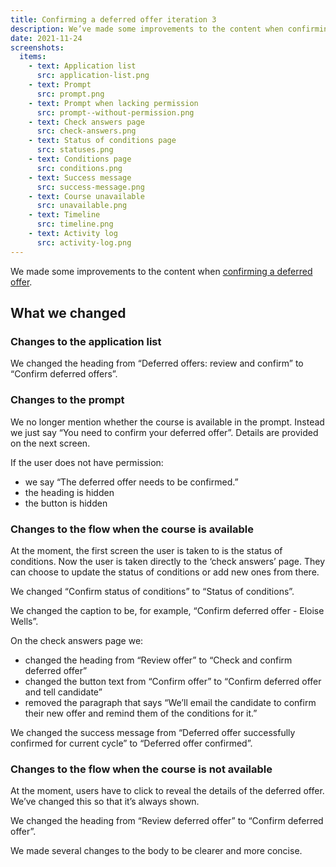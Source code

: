 ```yaml
---
title: Confirming a deferred offer iteration 3
description: We’ve made some improvements to the content when confirming a deferred offer.
date: 2021-11-24
screenshots:
  items:
    - text: Application list
      src: application-list.png
    - text: Prompt
      src: prompt.png
    - text: Prompt when lacking permission
      src: prompt--without-permission.png
    - text: Check answers page
      src: check-answers.png
    - text: Status of conditions page
      src: statuses.png
    - text: Conditions page
      src: conditions.png
    - text: Success message
      src: success-message.png
    - text: Course unavailable
      src: unavailable.png
    - text: Timeline
      src: timeline.png
    - text: Activity log
      src: activity-log.png
---
```


We made some improvements to the content when [confirming a deferred offer](/manage-teacher-training-applications/reconfirming-a-deferred-offer-iteration-3/).

## What we changed

### Changes to the application list

We changed the heading from “Deferred offers: review and confirm” to “Confirm deferred offers”.

### Changes to the prompt

We no longer mention whether the course is available in the prompt. Instead we just say “You need to confirm your deferred offer”. Details are provided on the next screen.

If the user does not have permission:

- we say “The deferred offer needs to be confirmed.”
- the heading is hidden
- the button is hidden

### Changes to the flow when the course is available

At the moment, the first screen the user is taken to is the status of conditions. Now the user is taken directly to the ‘check answers’ page. They can choose to update the status of conditions or add new ones from there.

We changed “Confirm status of conditions” to “Status of conditions”.

We changed the caption to be, for example, “Confirm deferred offer - Eloise Wells”.

On the check answers page we:

- changed the heading from “Review offer” to “Check and confirm deferred offer”
- changed the button text from “Confirm offer” to “Confirm deferred offer and tell candidate”
- removed the paragraph that says “We’ll email the candidate to confirm their new offer and remind them of the conditions for it.”

We changed the success message from “Deferred offer successfully confirmed for current cycle” to “Deferred offer confirmed”.

### Changes to the flow when the course is not available

At the moment, users have to click to reveal the details of the deferred offer. We’ve changed this so that it’s always shown.

We changed the heading from “Review deferred offer” to “Confirm deferred offer”.

We made several changes to the body to be clearer and more concise.
